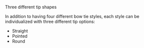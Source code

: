 Three different tip shapes

In addition to having four different bow tie styles, each style can be individualized with three different tip options:

 - Straight
 - Pointed
 - Round

